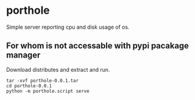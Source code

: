 # porthole
Simple server reporting cpu and disk usage of os.

## For whom is not accessable with pypi pacakage manager
Download distributes and extract and run.
```
tar -xvf porthole-0.0.1.tar
cd porthole-0.0.1
python -m porthole.script serve
```